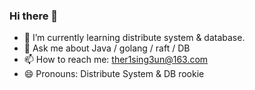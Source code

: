 ### Hi there 👋


<!-- **TheR1sing3un/TheR1sing3un** is a ✨ _special_ ✨ repository because its `README.md` (this file) appears on your GitHub profile. -->

<!-- Here are some ideas to get you started: -->

- 🌱 I’m currently learning distribute system & database. 
- 💬 Ask me about Java / golang / raft / DB
- 📫 How to reach me: ther1sing3un@163.com
- 😄 Pronouns: Distribute System & DB rookie


